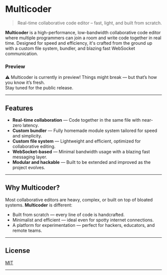 # Multicoder

> Real-time collaborative code editor – fast, light, and built from scratch.

**Multicoder** is a high-performance, low-bandwidth collaborative code editor where multiple programmers can join a room and write code together in real time. Designed for speed and efficiency, it's crafted from the ground up with a custom file system, bundler, and blazing fast WebSocket communication.

### Preview
⚠️ Multicoder is currently in preview! Things might break — but that’s how you know it’s fresh.  
Stay tuned for the public release.

---

## Features

- **Real-time collaboration** — Code together in the same file with near-zero latency.
- **Custom bundler** — Fully homemade module system tailored for speed and simplicity.
- **Custom file system** — Lightweight and efficient, optimized for collaborative editing.
- **WebSocket-based** — Minimal bandwidth usage with a blazing fast messaging layer.
- **Modular and hackable** — Built to be extended and improved as the project evolves.

---

## Why Multicoder?

Most collaborative editors are heavy, complex, or built on top of bloated systems. **Multicoder** is different:

- Built from scratch — every line of code is handcrafted.
- Minimalist and efficient — ideal even for spotty internet connections.
- A platform for experimentation — perfect for hackers, educators, and remote teams.

---

## License

[MIT](./LICENSE)

---
